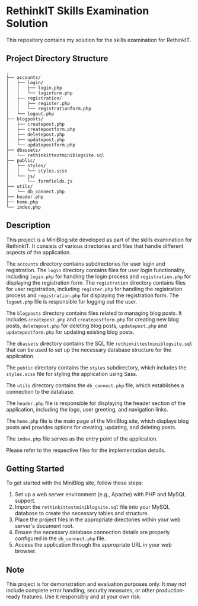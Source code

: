 # RethinkIT Skills Examination Solution

This repository contains my solution for the skills examination for RethinkIT.

## Project Directory Structure

```
.
├── accounts/
│   ├── login/
│   │   ├── login.php
│   │   └── loginform.php
│   ├── registration/
│   │   ├── register.php
│   │   └── registrationform.php
│   └── logout.php
├── blogposts/
│   ├── createpost.php
│   ├── createpostform.php
│   ├── deletepost.php
│   ├── updatepost.php
│   └── updatepostform.php
├── dbassets/
│   └── rethinkittestminiblogsite.sql
├── public/
│   ├── styles/
│   │   └── styles.scss
│   └── js/
│       └── formfields.js
├── utils/
│   └── db_connect.php
├── header.php
├── home.php
└── index.php
```

## Description

This project is a MiniBlog site developed as part of the skills examination for RethinkIT. It consists of various directories and files that handle different aspects of the application.

The `accounts` directory contains subdirectories for user login and registration. The `login` directory contains files for user login functionality, including `login.php` for handling the login process and `registration.php` for displaying the registration form. The `registration` directory contains files for user registration, including `register.php` for handling the registration process and `registration.php` for displaying the registration form. The `logout.php` file is responsible for logging out the user.

The `blogposts` directory contains files related to managing blog posts. It includes `createpost.php` and `createpostform.php` for creating new blog posts, `deletepost.php` for deleting blog posts, `updatepost.php` and `updatepostform.php` for updating existing blog posts.

The `dbassets` directory contains the SQL file `rethinkittestminiblogsite.sql` that can be used to set up the necessary database structure for the application.

The `public` directory contains the `styles` subdirectory, which includes the `styles.scss` file for styling the application using Sass.

The `utils` directory contains the `db_connect.php` file, which establishes a connection to the database.

The `header.php` file is responsible for displaying the header section of the application, including the logo, user greeting, and navigation links.

The `home.php` file is the main page of the MiniBlog site, which displays blog posts and provides options for creating, updating, and deleting posts.

The `index.php` file serves as the entry point of the application.

Please refer to the respective files for the implementation details.

## Getting Started

To get started with the MiniBlog site, follow these steps:

1. Set up a web server environment (e.g., Apache) with PHP and MySQL support.
2. Import the `rethinkittestminiblogsite.sql` file into your MySQL database to create the necessary tables and structure.
3. Place the project files in the appropriate directories within your web server's document root.
4. Ensure the necessary database connection details are properly configured in the `db_connect.php` file.
5. Access the application through the appropriate URL in your web browser.

## Note

This project is for demonstration and evaluation purposes only. It may not include complete error handling, security measures, or other production-ready features. Use it responsibly and at your own risk.

